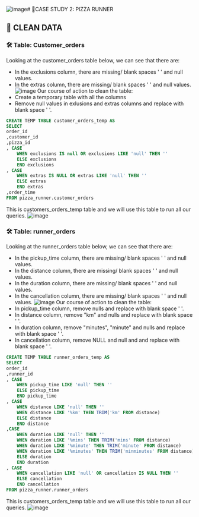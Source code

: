 ![image](https://github.com/Kieuhoanh/8-weeks-challenge-with-SQL/assets/108972584/e11e0a2e-7806-4814-9d02-32634c78191e)# 🍕CASE STUDY 2: PIZZA RUNNER

## 🧰 CLEAN DATA
### 🛠 Table: Customer_orders
Looking at the customer_orders table below, we can see that there are:
- In the exclusions column, there are missing/ blank spaces ' ' and null values.
- In the extras column, there are missing/ blank spaces ' ' and null values.
![image](https://user-images.githubusercontent.com/81607668/129472388-86e60221-7107-4751-983f-4ab9d9ce75f0.png)
Our course of action to clean the table:
- Create a temporary table with all the columns
- Remove null values in exlusions and extras columns and replace with blank space ' '.
``` sql
CREATE TEMP TABLE customer_orders_temp AS
SELECT
order_id
,customer_id
,pizza_id
, CASE 
	WHEN exclusions IS null OR exclusions LIKE 'null' THEN ''
	ELSE exclusions
	END exclusions
, CASE 
	WHEN extras IS NULL OR extras LIKE 'null' THEN ''
	ELSE extras
	END extras
,order_time
FROM pizza_runner.customer_orders
```
This is customers_orders_temp table and we will use this table to run all our queries.
![image](https://user-images.githubusercontent.com/81607668/129472551-fe3d90a0-1e8b-4f32-a2a7-2ecd3ac469ef.png)
### 🛠 Table: runner_orders
Looking at the runner_orders table below, we can see that there are:
- In the pickup_time column, there are missing/ blank spaces ' ' and null values.
- In the distance column, there are missing/ blank spaces ' ' and null values.
- In the duration column, there are missing/ blank spaces ' ' and null values.
- In the cancellation column, there are missing/ blank spaces ' ' and null values.
![image](https://user-images.githubusercontent.com/81607668/129472585-badae450-52d2-442e-9d50-e4d0d8fce83a.png)
Our course of action to clean the table:
- In pickup_time column, remove nulls and replace with blank space ' '.
- In distance column, remove "km" and nulls and replace with blank space ' '.
- In duration column, remove "minutes", "minute" and nulls and replace with blank space ' '.
- In cancellation column, remove NULL and null and and replace with blank space ' '.
``` sql
CREATE TEMP TABLE runner_orders_temp AS
SELECT
order_id
,runner_id
, CASE 
	WHEN pickup_time LIKE 'null' THEN ''
	ELSE pickup_time
	END pickup_time
, CASE 
	WHEN distance LIKE 'null' THEN ''
	WHEN distance LIKE '%km' THEN TRIM('km' FROM distance)
	ELSE distance
	END distance
,CASE 
	WHEN duration LIKE 'null' THEN ''
	WHEN duration LIKE '%mins' THEN TRIM('mins' FROM distance)
	WHEN duration LIKE '%minute' THEN TRIM('minute' FROM distance) 
	WHEN duration LIKE '%minutes' THEN TRIM('minminutes' FROM distance)
	ELSE duration
	END duration
, CASE 
	WHEN cancellation LIKE 'null' OR cancellation IS NULL THEN ''
	ELSE cancellation
	END cancellation
FROM pizza_runner.runner_orders
```
This is customers_orders_temp table and we will use this table to run all our queries.
![image](https://user-images.githubusercontent.com/81607668/129472778-6403381d-6e30-4884-a011-737b1eff7379.png)
